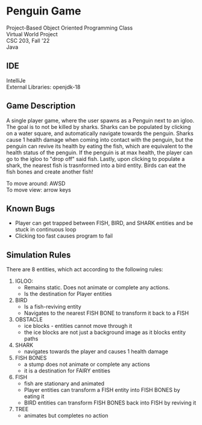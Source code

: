 # Penguin Game
Project-Based Object Oriented Programming Class\
Virtual World Project\
CSC 203, Fall '22\
Java

## IDE
IntelliJe\
External Libraries: openjdk-18

## Game Description
A single player game, where the user spawns as a Penguin next to an igloo.
The goal is to not be killed by sharks. Sharks can be populated by clicking on a water square,
and automatically navigate towards the penguin. Sharks cause 1 health damage when coming into
contact with the penguin, but the penguin can revive its health by eating the fish, which are
equivalent to the health status of the penguin. If the penguin is at max health, the player
can go to the igloo to "drop off" said fish. Lastly, upon clicking to populate a shark, the
nearest fish is trasnformed into a bird entity. Birds can eat the fish bones and create another fish!

To move around: AWSD\
To move view: arrow keys

## Known Bugs
* Player can get trapped between FISH, BIRD, and SHARK entities and be stuck in continuous loop
* Clicking too fast causes program to fail


## Simulation Rules

There are 8 entities, which act according to the following rules:
1. IGLOO:
    * Remains static.  Does not animate or complete any actions.  
    * Is the destination for Player entities
2. BIRD
    * Is a fish-reviving entity
    * Navigates to the nearest FISH BONE to transform it back to a FISH
3. OBSTACLE
    * ice blocks - entities cannot move through it
    * the ice blocks are not just a background image as it blocks entity paths
4. SHARK
    * navigates towards the player and causes 1 health damage
5. FISH BONES
    * a stump does not animate or complete any actions
    * it is a destination for FAIRY entities
6. FISH
    * fish are stationary and animated
    * Player entities can transform a FISH entity into FISH BONES by eating it
    * BIRD entities can transform FISH BONES back into FISH by reviving it
7. TREE
    * animates but completes no action
